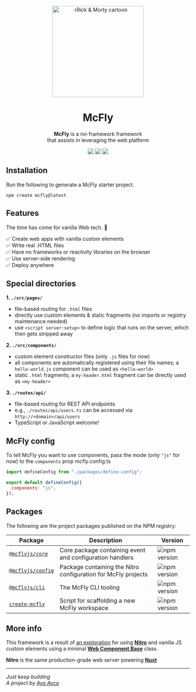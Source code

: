 <p align="center">
  <img width="250" src="https://github.com/ayoayco/McFly/assets/4262489/719a51c6-4858-4e3c-9856-c5af0e9be1bd" alt="rRick & Morty cartoon" />
</p>

<h1 align="center">McFly</h1>

<p align="center"><strong>McFly</strong> is a no-framework framework<br />that assists in leveraging the web platform</p>

<p align="center">
  <img src="https://img.shields.io/badge/from-the_future-blue?style=flat" />
  <img src="https://img.shields.io/badge/status-legit-purple?style=flat" />
  <a href="https://mc-fly.vercel.app/demo" target="_blank"><img src="https://img.shields.io/badge/see-the_demo_↗️-blue?style=flat&colorB=28CF8D" /></a>
</p>

## Installation

Run the following to generate a McFly starter project.
```
npm create mcfly@latest
```

## Features
The time has come for vanilla Web tech. 🎉

✅ Create web apps with vanilla custom elements<br>
✅ Write real .HTML files<br>
✅ Have no frameworks or reactivity libraries on the browser<br>
✅ Use server-side rendering<br>
✅ Deploy anywhere<br>

## Special directories
**1. `./src/pages/`**
- file-based routing for `.html` files
- directly use custom elements & static fragments (no imports or registry maintenance needed)
- use `<script server:setup>` to define logic that runs on the server, which then gets stripped away

**2. `./src/components/`**
- custom element constructor files (only `.js` files for now)
- all components are automatically registered using their file names; a `hello-world.js` component can be used as `<hello-world>`
- static `.html` fragments; a `my-header.html` fragment can be directly used as `<my-header>`

**3. `./routes/api/`**
- file-based routing for REST API endpoints
- e.g., `./routes/api/users.ts` can be accessed via `http://<domain>/api/users`
- TypeScript or JavaScript welcome!

## McFly config

To tell McFly you want to use components, pass the mode (only `"js"` for now) to the `components` prop mcfly.config.ts

```js
import defineConfig from "./packages/define-config";

export default defineConfig({
  components: "js",
});

```
## Packages
The following are the project packages published on the NPM registry:

| Package | Description | Version |
| --- | --- | --- |
| [`@mcflyjs/core`](https://ayco.io/n/@mcflyjs/core) | Core package containing event and configuration handlers | ![npm version](https://img.shields.io/npm/v/%40mcflyjs%2Fcore) |
| [`@mcflyjs/config`](https://ayco.io/n/@mcflyjs/config) | Package containing the Nitro configuration for McFly projects | ![npm version](https://img.shields.io/npm/v/%40mcflyjs%2Fconfig) |
| [`@mcflyjs/cli`](https://ayco.io/n/@mcflyjs/cli) | The McFly CLI tooling | ![npm version](https://img.shields.io/npm/v/%40mcflyjs%2Fcli) |
| [`create-mcfly`](https://ayco.io/n/create-mcfly) | Script for scaffolding a new McFly workspace | ![npm version](https://img.shields.io/npm/v/create-mcfly) |

## More info
This framework is a result of [an exploration](https://social.ayco.io/@ayo/111195315785886977) for using [**Nitro**](https://nitro.unjs.io) and vanilla JS custom elements using a minimal [**Web Component Base**](https://ayco.io/n/web-component-base) class.

**Nitro** is the same production-grade web server powering [**Nuxt**](https://nuxt.com/)

---
*Just keep building*<br />
*A project by [Ayo Ayco](https://ayco.io)*
